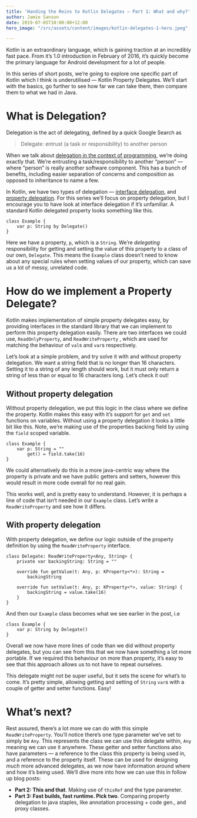 ```yaml
---
title: 'Handing the Reins to Kotlin Delegates — Part 1: What and why?'
author: Jamie Sanson
date: 2019-07-05T10:00:00+12:00
hero_image: "/src/assets/content/images/kotlin-delegates-1-hero.jpeg"

---
```

Kotlin is an extraordinary language, which is gaining traction at an incredibly fast pace. From it’s 1.0 introduction in February of 2016, it’s quickly become the primary language for Android development for a lot of people.

In this series of short posts, we’re going to explore one specific part of Kotlin which I think is underutilised — Kotlin Property Delegates. We’ll start with the basics, go further to see how far we can take them, then compare them to what we had in Java.

# What is Delegation?

Delegation is the act of delegating, defined by a quick Google Search as

> Delegate: entrust (a task or responsibility) to another person

When we talk about [delegation in the context of programming](https://en.wikipedia.org/wiki/Delegation_pattern), we’re doing exactly that. We’re entrusting a task/responsibility to another “person” — where “person” is really another software component. This has a bunch of benefits, including easier separation of concerns and composition as opposed to inheritance to name a few.

In Kotlin, we have two types of delegation — [interface delegation](https://kotlinlang.org/docs/reference/delegation.html), and [property delegation](https://kotlinlang.org/docs/reference/delegated-properties.html). For this series we’ll focus on property delegation, but I encourage you to have look at interface delegation if it’s unfamiliar. A standard Kotlin delegated property looks something like this.

    class Example {  
    	var p: String by Delegate()
    }

Here we have a property, `p`, which is a `String`. We’re _delegating_ responsibility for getting and setting the value of this property to a class of our own, `Delegate`. This means the `Example` class doesn’t need to know about any special rules when setting values of our property, which can save us a lot of messy, unrelated code.

# How do we implement a Property Delegate?

Kotlin makes implementation of simple property delegates easy, by providing interfaces in the standard library that we can implement to perform this property delegation easily. There are two interfaces we could use, `ReadOnlyProperty`, and `ReadWriteProperty` , which are used for matching the behaviour of `val`s and `var`s respectively.

Let’s look at a simple problem, and try solve it with and without property delegation. We want a string field that is no longer than 16 characters. Setting it to a string of any length should work, but it must only return a string of less than or equal to 16 characters long. Let’s check it out!

## Without property delegation

Without property delegation, we put this logic in the class where we define the property. Kotlin makes this easy with it’s support for `get` and `set` functions on variables. Without using a property delegation it looks a little bit like this. Note, we’re making use of the properties backing field by using the `field` scoped variable.

    class Example {    
    	var p: String = ""        
        	get() = field.take(16)
    }

We could alternatively do this in a more java-centric way where the property is private and we have public getters and setters, however this would result in more code overall for no real gain.

This works well, and is pretty easy to understand. However, it is perhaps a line of code that isn’t needed in our `Example` class. Let’s write a `ReadWriteProperty` and see how it differs.

## With property delegation

With property delegation, we define our logic outside of the property definition by using the `ReadWriteProperty` interface.

    class Delegate: ReadWriteProperty<Any, String> {  
    	private var backingString: String = "" 
        
        override fun getValue(t: Any, p: KProperty<*>): String =    
        	backingString 
            
        override fun setValue(t: Any, p: KProperty<*>, value: String) {
        	backingString = value.take(16) 
        }
    }

And then our `Example` class becomes what we see earlier in the post, i.e

    class Example {  
    	var p: String by Delegate()
    }

Overall we now have more lines of code than we did without property delegates, but you can see from this that we now have something a lot more portable. If we required this behaviour on more than property, it’s easy to see that this approach allows us to not have to repeat ourselves.

This delegate might not be super useful, but it sets the scene for what’s to come. It’s pretty simple, allowing getting and setting of `String` `var`s with a couple of getter and setter functions. Easy!

# What’s next?

Rest assured, there’s a lot more we can do with this simple `ReadWriteProperty`. You’ll notice there’s one type parameter we’ve set to simply be `Any`. This represents the class we can use this delegate within, `Any` meaning we can use it anywhere. These getter and setter functions also have parameters — a reference to the class this property is being used in, and a reference to the property itself. These can be used for designing _much_ more advanced delegates, as we now have information around where and how it’s being used. We’ll dive more into how we can use this in follow up blog posts:

* **Part 2: This and that**. Making use of `thisRef` and the type parameter.
* **Part 3: Fast builds, fast runtime. Pick two**. Comparing property delegation to java staples, like annotation processing + code gen., and proxy classes.